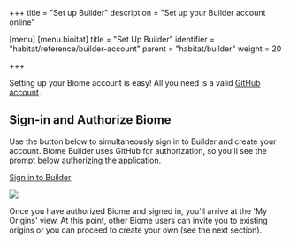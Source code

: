 +++
title = "Set up Builder"
description = "Set up your Builder account online"

[menu]
  [menu.bioitat]
    title = "Set Up Builder"
    identifier = "habitat/reference/builder-account"
    parent = "habitat/builder"
    weight = 20

+++


Setting up your Biome account is easy! All you need is a valid [GitHub account](https://github.com/join).

## Sign-in and Authorize Biome

Use the button below to simultaneously sign in to Builder and create your account. Biome Builder uses GitHub for authorization, so you'll see the prompt below authorizing the application.

<a href="https://bldr.habitat.sh/#/sign-in" class="button cta" target="_blank">Sign in to Builder</a>

<img src="/images/screenshots/authorize.png">

Once you have authorized Biome and signed in, you'll arrive at the 'My Origins' view. At this point, other Biome users can invite you to existing origins or you can proceed to create your own (see the next section).
